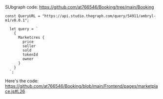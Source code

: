 
SUbgraph code: https://github.com/at766546/Booking/tree/main/Booking

```
const QueryURL = "https://api.studio.thegraph.com/query/54911/ambryl-m1/v0.0.1";

  let query = `
    {
      Marketcres {
        price
        seller
        sold
        tokenId
        owner
      }
    }
  `;

```

Here's the code: https://github.com/at766546/Booking/blob/main/Frontend/pages/marketplace.js#L26
